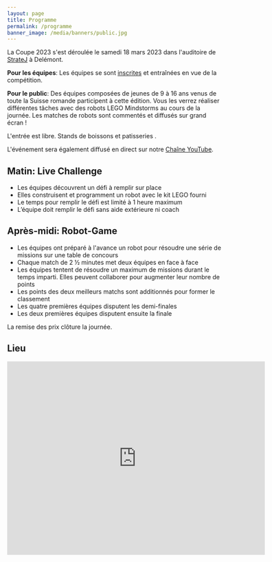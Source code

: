 ```yaml
---
layout: page
title: Programme
permalink: /programme
banner_image: /media/banners/public.jpg
---
```


La Coupe 2023 s'est déroulée le samedi 18 mars 2023 dans l'auditoire de [StrateJ](http://www.stratej.ch/fr/Le-lieu.html) à Delémont.

**Pour les équipes**: Les équipes se sont [inscrites](/equipes/participer) et entraînées en vue de la compétition.

**Pour le public**: Des équipes composées de jeunes de 9 à 16 ans venus de toute la Suisse romande participent à cette édition.
Vous les verrez réaliser différentes tâches avec des robots LEGO Mindstorms au cours de la journée.
Les matches de robots sont commentés et diffusés sur grand écran !

L'entrée est libre. Stands de boissons et patisseries <i class="fa fa-coffee"></i>.

L'événement sera également diffusé en direct sur notre [Chaîne YouTube](https://www.youtube.com/@RobotsJU).

## Matin: Live Challenge

- Les équipes découvrent un défi à remplir sur place
- Elles construisent et programment un robot avec le kit LEGO fourni
- Le temps pour remplir le défi est limité à 1 heure maximum
- L’équipe doit remplir le défi sans aide extérieure ni coach

## Après-midi: Robot-Game 

- Les équipes ont préparé à l'avance un robot pour résoudre une série de missions sur une table de concours
- Chaque match de 2 ½ minutes met deux équipes en face à face
- Les équipes tentent de résoudre un maximum de missions durant le temps imparti. Elles peuvent collaborer pour augmenter leur nombre de points
- Les points des deux meilleurs matchs sont additionnés pour former le classement
- Les quatre premières équipes disputent les demi-finales
- Les deux premières équipes disputent ensuite la finale

La remise des prix clôture la journée.

## Lieu

<iframe src="https://www.google.com/maps/embed?pb=!1m18!1m12!1m3!1d6428.018904282181!2d7.345569920901154!3d47.36024983203992!2m3!1f0!2f0!3f0!3m2!1i1024!2i768!4f13.1!3m3!1m2!1s0x4791e7db1d807943%3A0xab12d8b3b7ed5694!2sCampus+Strate+J!5e0!3m2!1sfr!2sch!4v1481034390884" width="600" height="450" frameborder="0" style="border:0" allowfullscreen></iframe>
